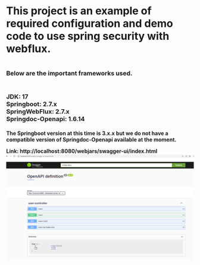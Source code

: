 <h1>This project is an example of required configuration and demo code to use spring security with webflux.<h1>
<h3>Below are the important frameworks used.<h3><br>
JDK: 17<br>
Springboot: 2.7.x<br>
SpringWebFlux: 2.7.x<br>
Springdoc-Openapi: 1.6.14<br>

<h4>The Springboot version at this time is 3.x.x but we do not have a compatible version of Springdoc-Openapi available at the moment.

Link: http://localhost:8080/webjars/swagger-ui/index.html
![img.png](img.png)